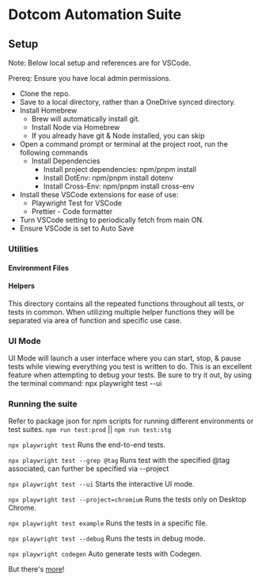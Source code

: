 # Dotcom Automation Suite

## Setup

Note: Below local setup and references are for VSCode.

Prereq: Ensure you have local admin permissions.

- Clone the repo.
- Save to a local directory, rather than a OneDrive synced directory.
- Install Homebrew
  - Brew will automatically install git.
  - Install Node via Homebrew
  - If you already have git & Node installed, you can skip
- Open a command prompt or terminal at the project root, run the following commands
  - Install Dependencies
    - Install project dependencies: npm/pnpm install
    - Install DotEnv: npm/pnpm install dotenv
    - Install Cross-Env: npm/pnpm install cross-env
- Install these VSCode extensions for ease of use:
  - Playwright Test for VSCode
  - Prettier - Code formatter
- Turn VSCode setting to periodically fetch from main ON.
- Ensure VSCode is set to Auto Save

### Utilities

#### Environment Files

#### Helpers

This directory contains all the repeated functions throughout all tests, or tests in common.
When utilizing multiple helper functions they will be separated via area of function and specific use case.

### UI Mode

UI Mode will launch a user interface where you can start, stop, & pause tests while viewing everything you test is written to do. This is an excellent feature when attempting to debug your tests. Be sure to try it out, by using the terminal command: npx playwright test --ui

### Running the suite

Refer to package json for npm scripts for running different environments or test suites.
`npm run test:prod` || `npm run test:stg`

`npx playwright test`
Runs the end-to-end tests.

`npx playwright test --grep @tag`
Runs test with the specified @tag associated, can further be specified via --project

`npx playwright test --ui`
Starts the interactive UI mode.

`npx playwright test --project=chromium`
Runs the tests only on Desktop Chrome.

`npx playwright test example`
Runs the tests in a specific file.

`npx playwright test --debug`
Runs the tests in debug mode.

`npx playwright codegen`
Auto generate tests with Codegen.

But there's [more](https://playwright.dev/docs/test-cli)!
